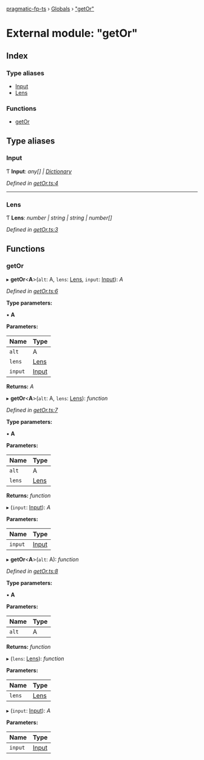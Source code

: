 [pragmatic-fp-ts](../README.md) › [Globals](../globals.md) › ["getOr"](_getor_.md)

# External module: "getOr"

## Index

### Type aliases

* [Input](_getor_.md#input)
* [Lens](_getor_.md#lens)

### Functions

* [getOr](_getor_.md#getor)

## Type aliases

###  Input

Ƭ **Input**: *any[] | [Dictionary](_types_.md#dictionary)*

*Defined in [getOr.ts:4](https://github.com/hermann-p/pragmatic-fp-ts/blob/16cc592/src/getOr.ts#L4)*

___

###  Lens

Ƭ **Lens**: *number | string | string | number[]*

*Defined in [getOr.ts:3](https://github.com/hermann-p/pragmatic-fp-ts/blob/16cc592/src/getOr.ts#L3)*

## Functions

###  getOr

▸ **getOr**<**A**>(`alt`: A, `lens`: [Lens](_getor_.md#lens), `input`: [Input](_getor_.md#input)): *A*

*Defined in [getOr.ts:6](https://github.com/hermann-p/pragmatic-fp-ts/blob/16cc592/src/getOr.ts#L6)*

**Type parameters:**

▪ **A**

**Parameters:**

Name | Type |
------ | ------ |
`alt` | A |
`lens` | [Lens](_getor_.md#lens) |
`input` | [Input](_getor_.md#input) |

**Returns:** *A*

▸ **getOr**<**A**>(`alt`: A, `lens`: [Lens](_getor_.md#lens)): *function*

*Defined in [getOr.ts:7](https://github.com/hermann-p/pragmatic-fp-ts/blob/16cc592/src/getOr.ts#L7)*

**Type parameters:**

▪ **A**

**Parameters:**

Name | Type |
------ | ------ |
`alt` | A |
`lens` | [Lens](_getor_.md#lens) |

**Returns:** *function*

▸ (`input`: [Input](_getor_.md#input)): *A*

**Parameters:**

Name | Type |
------ | ------ |
`input` | [Input](_getor_.md#input) |

▸ **getOr**<**A**>(`alt`: A): *function*

*Defined in [getOr.ts:8](https://github.com/hermann-p/pragmatic-fp-ts/blob/16cc592/src/getOr.ts#L8)*

**Type parameters:**

▪ **A**

**Parameters:**

Name | Type |
------ | ------ |
`alt` | A |

**Returns:** *function*

▸ (`lens`: [Lens](_getor_.md#lens)): *function*

**Parameters:**

Name | Type |
------ | ------ |
`lens` | [Lens](_getor_.md#lens) |

▸ (`input`: [Input](_getor_.md#input)): *A*

**Parameters:**

Name | Type |
------ | ------ |
`input` | [Input](_getor_.md#input) |
